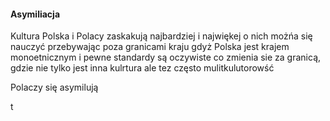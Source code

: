 #### Asymiliacja

Kultura Polska i Polacy zaskakują najbardziej
i najwiękej o nich możńa się nauczyć przebywając poza granicami kraju
gdyż Polska jest krajem monoetnicznym i pewne standardy są oczywiste
co zmienia sie za granicą, gdzie nie tylko jest inna kulrtura ale tez często mulitkulutorowść


Polaczy się asymilują

t 

